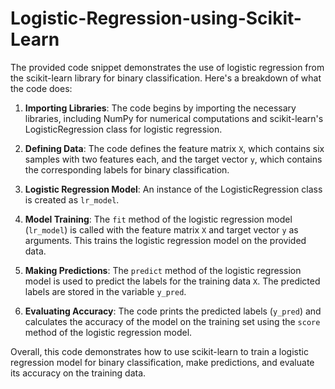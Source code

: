 # Logistic-Regression-using-Scikit-Learn
The provided code snippet demonstrates the use of logistic regression from the scikit-learn library for binary classification. Here's a breakdown of what the code does:

1. **Importing Libraries**: The code begins by importing the necessary libraries, including NumPy for numerical computations and scikit-learn's LogisticRegression class for logistic regression.

2. **Defining Data**: The code defines the feature matrix `X`, which contains six samples with two features each, and the target vector `y`, which contains the corresponding labels for binary classification.

3. **Logistic Regression Model**: An instance of the LogisticRegression class is created as `lr_model`.

4. **Model Training**: The `fit` method of the logistic regression model (`lr_model`) is called with the feature matrix `X` and target vector `y` as arguments. This trains the logistic regression model on the provided data.

5. **Making Predictions**: The `predict` method of the logistic regression model is used to predict the labels for the training data `X`. The predicted labels are stored in the variable `y_pred`.

6. **Evaluating Accuracy**: The code prints the predicted labels (`y_pred`) and calculates the accuracy of the model on the training set using the `score` method of the logistic regression model.

Overall, this code demonstrates how to use scikit-learn to train a logistic regression model for binary classification, make predictions, and evaluate its accuracy on the training data.
